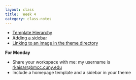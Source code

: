 ```yaml
---
layout: class
title:  Week 4
category: class-notes
---
```


- [Template Hierarchy](https://developer.wordpress.org/themes/basics/template-hierarchy/)
- [Adding a sidebar](http://revitalk.com/mmp460/wordpress/2017/08/13/sidebar.html)
- [Linking to an image in the theme directory](http://revitalk.com/mmp460/wordpress/2017/08/13/image-linking.html)

**For Monday**
- Share your workspace with me: my username is rkaisar@bmcc.cuny.edu
- Include a homepage template and a sidebar in your theme

